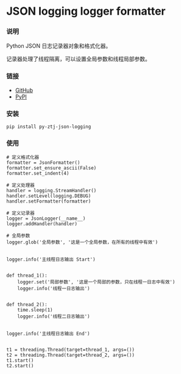 # JSON logging logger formatter

### 说明
Python JSON 日志记录器对象和格式化器。

记录器处理了线程隔离，可以设置全局参数和线程局部参数。

### 链接
- [GitHub](https://github.com/ztj1993/py-json-logging)
- [PyPI](https://pypi.org/project/py-ztj-json-logging)

### 安装
```
pip install py-ztj-json-logging
```

### 使用
```
# 定义格式化器
formatter = JsonFormatter()
formatter.set_ensure_ascii(False)
formatter.set_indent(4)

# 定义处理器
handler = logging.StreamHandler()
handler.setLevel(logging.DEBUG)
handler.setFormatter(formatter)

# 定义记录器
logger = JsonLogger(__name__)
logger.addHandler(handler)

# 全局参数
logger.glob('全局参数', '这是一个全局参数，在所有的线程中有效')


logger.info('主线程日志输出 Start')


def thread_1():
    logger.set('局部参数', '这是一个局部的参数，只在线程一日志中有效')
    logger.info('线程一日志输出')


def thread_2():
    time.sleep(1)
    logger.info('线程二日志输出')


logger.info('主线程日志输出 End')


t1 = threading.Thread(target=thread_1, args=())
t2 = threading.Thread(target=thread_2, args=())
t1.start()
t2.start()
```

